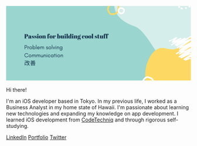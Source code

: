<img src="https://github.com/mimzivvimzi/mimzivvimzi/blob/master/readme_image2.png">

Hi there! 

I'm an iOS developer based in Tokyo.  In my previous life, I worked as a Business Analyst in my home state of Hawaii.  I'm passionate about learning new technologies and expanding my knowledge on app development.  I learned iOS development from  <a href="https://codetechniq.com/" target="_blank">CodeTechniq</a> and through rigorous self-studying.

<a href="https://www.linkedin.com/in/michelledeniselau/" target="_blank">LinkedIn</a>
<a href="https://www.michelledeniselau.com/" target="_blank">Portfolio</a>
<a href="https://twitter.com/mimzivvimzi" target="_blank">Twitter</a>

<!--
**mimzivvimzi/mimzivvimzi** is a ✨ _special_ ✨ repository because its `README.md` (this file) appears on your GitHub profile.



Here are some ideas to get you started:

- 🔭 I’m currently working on ...
- 🌱 I’m currently learning ...
- 👯 I’m looking to collaborate on ...
- 🤔 I’m looking for help with ...
- 💬 Ask me about ...
- 📫 How to reach me: ...
- 😄 Pronouns: ...
- ⚡ Fun fact: ...
-->

